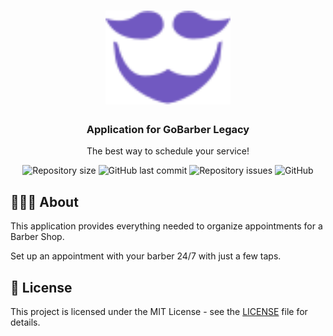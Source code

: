<h1 align="center">
  <img alt="Logo" src=".github/assets/logo.svg" width="200px">
</h1>

<h3 align="center">
  Application for GoBarber Legacy
</h3>

<p align="center">The best way to schedule your service!</p>

<p align="center">
  <img alt="Repository size" src="https://img.shields.io/github/repo-size/wladimirgrf/gobarber-legacy?color=%23ab59c1">

  <img alt="GitHub last commit" src="https://img.shields.io/github/last-commit/wladimirgrf/gobarber-legacy?color=%23ab59c1">

  <img alt="Repository issues" src="https://img.shields.io/github/issues/wladimirgrf/gobarber-legacy?color=%23ab59c1">

  <img alt="GitHub" src="https://img.shields.io/github/license/wladimirgrf/gobarber-legacy?color=%23ab59c1">
</p>


## 👨🏻‍💻  About

This application provides everything needed to organize appointments for a Barber Shop.

Set up an appointment with your barber 24/7 with just a few taps.



## 📝 License

This project is licensed under the MIT License - see the [LICENSE](LICENSE) file for details.

